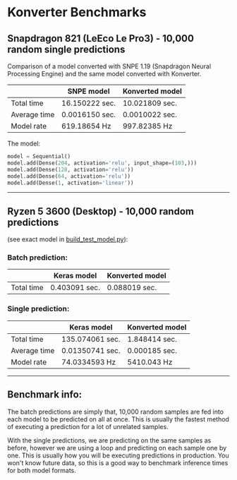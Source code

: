 # Konverter Benchmarks

## Snapdragon 821 (LeEco Le Pro3) - 10,000 random single predictions
Comparison of a model converted with SNPE 1.19 (Snapdragon Neural Processing Engine) and the same model converted with Konverter.

|              |   SNPE model   | Konverted model |
| ------------ | -------------- | --------------- |
| Total time   | 16.150222 sec. | 10.021809 sec.  |
| Average time | 0.0016150 sec. | 0.0010022 sec.  |
| Model rate   | 619.18654 Hz   | 997.82385 Hz    |


The model:

```python
model = Sequential()
model.add(Dense(204, activation='relu', input_shape=(103,)))
model.add(Dense(128, activation='relu'))
model.add(Dense(64, activation='relu'))
model.add(Dense(1, activation='linear'))
```

---
## Ryzen 5 3600 (Desktop) - 10,000 random predictions
(see exact model in [build_test_model.py](https://github.com/ShaneSmiskol/Konverter/blob/0150ae6f22404521c9ff77f36a0047d7a95cbeb8/build_test_model.py)):

### Batch prediction:

|              | Keras model    | Konverted model |
| ------------ | -------------- | --------------- |
| Total time   | 0.403091 sec.  | 0.088019 sec.   |

### Single prediction:

|              | Keras model     | Konverted model |
| ------------ | --------------- | --------------- |
| Total time   | 135.074061 sec. | 1.848414 sec.   |
| Average time | 0.01350741 sec. | 0.000185 sec.   |
| Model rate   | 74.0334593 Hz   | 5410.043 Hz     |

---
## Benchmark info:

The batch predictions are simply that, 10,000 random samples are fed into each model to be predicted on all at once. This is usually the fastest method of executing a prediction for a lot of unrelated samples.

With the single predictions, we are predicting on the same samples as before, however we are using a loop and predicting on each sample one by one. This is usually how you will be executing predictions in production. You won't know future data, so this is a good way to benchmark inference times for both model formats.
